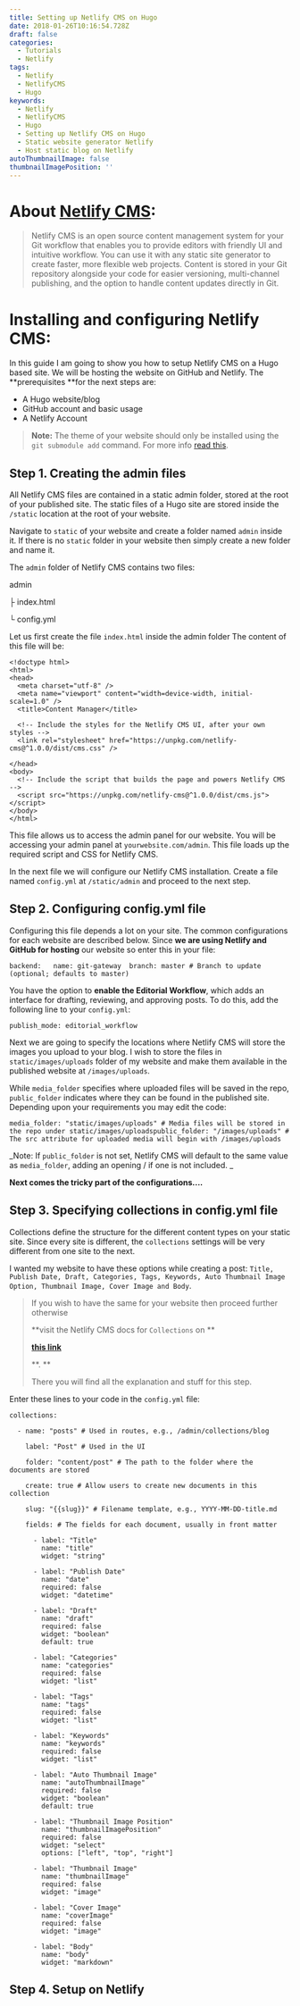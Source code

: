 ```yaml
---
title: Setting up Netlify CMS on Hugo
date: 2018-01-26T10:16:54.728Z
draft: false
categories:
  - Tutorials
  - Netlify
tags:
  - Netlify
  - NetlifyCMS
  - Hugo
keywords:
  - Netlify
  - NetlifyCMS
  - Hugo
  - Setting up Netlify CMS on Hugo
  - Static website generator Netlify
  - Host static blog on Netlify
autoThumbnailImage: false
thumbnailImagePosition: ''
---
```

# About [Netlify CMS](https://www.netlifycms.org/):

> Netlify CMS is an open source content management system for your Git workflow that enables you to provide editors with friendly UI and intuitive workflow. You can use it with any static site generator to create faster, more flexible web projects. Content is stored in your Git repository alongside your code for easier versioning, multi-channel publishing, and the option to handle content updates directly in Git.

# Installing and configuring Netlify CMS:

In this guide I am going to show you how to setup Netlify CMS on a Hugo based site. We will be hosting the website on GitHub and Netlify. The **prerequisites **for the next steps are:

* A Hugo website/blog
* GitHub account and basic usage
* A Netlify Account

> **Note:** The theme of your website should only be installed using the `git submodule add` command. For more info [read this](https://gohugo.io/hosting-and-deployment/hosting-on-netlify/#use-hugo-themes-with-netlify).

## Step 1. Creating the admin files

All Netlify CMS files are contained in a static admin folder, stored at the root of your published site. The static files of a Hugo site are stored inside the `/static` location at the root of your website. 

Navigate to `static` of your website and create a folder named `admin` inside it. If there is no `static` folder in your website then simply create a new folder and name it. 

The `admin` folder of Netlify CMS contains two files: 

admin

├ index.html

└ config.yml

Let us first create the file `index.html` inside the admin folder The content of this file will be:

```
<!doctype html>
<html>
<head>
  <meta charset="utf-8" />
  <meta name="viewport" content="width=device-width, initial-scale=1.0" />
  <title>Content Manager</title>

  <!-- Include the styles for the Netlify CMS UI, after your own styles -->
  <link rel="stylesheet" href="https://unpkg.com/netlify-cms@^1.0.0/dist/cms.css" />

</head>
<body>
  <!-- Include the script that builds the page and powers Netlify CMS -->
  <script src="https://unpkg.com/netlify-cms@^1.0.0/dist/cms.js"></script>
</body>
</html>
```

This file allows us to access the admin panel for our website. You will be accessing your admin panel at `yourwebsite.com/admin`. This file loads up the required script and CSS for Netlify CMS.

In the next file we will configure our Netlify CMS installation. Create a file named `config.yml` at `/static/admin` and proceed to the next step.

## Step 2. Configuring config.yml file

Configuring this file depends a lot on your site. The common configurations for each website are described below. Since **we are using Netlify and GitHub for hosting** our website so enter this in your file:

```
backend:   name: git-gateway  branch: master # Branch to update (optional; defaults to master)
```

You have the option to **enable the Editorial Workflow**, which adds an interface for drafting, reviewing, and approving posts. To do this, add the following line to your `config.yml`:

```
publish_mode: editorial_workflow
```

Next we are going to specify the locations where Netlify CMS will store the images you upload to your blog. I wish to store the files in `static/images/uploads` folder of my website and make them available in the published website at `/images/uploads`.

While `media_folder` specifies where uploaded files will be saved in the repo, `public_folder` indicates where they can be found in the published site. Depending upon your requirements you may edit the code:

```
media_folder: "static/images/uploads" # Media files will be stored in the repo under static/images/uploadspublic_folder: "/images/uploads" # The src attribute for uploaded media will begin with /images/uploads
```

_Note: If `public_folder` is not set, Netlify CMS will default to the same value as `media_folder`, adding an opening / if one is not included. _

**Next comes the tricky part of the configurations....**

## **Step 3. Specifying collections in config.yml file**

Collections define the structure for the different content types on your static site. Since every site is different, the `collections` settings will be very different from one site to the next.

I wanted my website to have these options while creating a post: `Title, Publish Date, Draft, Categories, Tags, Keywords, Auto Thumbnail Image Option, Thumbnail Image, Cover Image and Body`. 

> If you wish to have the same for your website then proceed further otherwise 
>
> **visit the Netlify CMS docs for `Collections` on **
>
> [**this link**](https://www.netlifycms.org/docs/add-to-your-site/#collections)
>
> **. **
>
> There you will find all the explanation and stuff for this step.

Enter these lines to your code in the `config.yml` file:

```
collections:

  - name: "posts" # Used in routes, e.g., /admin/collections/blog

    label: "Post" # Used in the UI

    folder: "content/post" # The path to the folder where the documents are stored

    create: true # Allow users to create new documents in this collection

    slug: "{{slug}}" # Filename template, e.g., YYYY-MM-DD-title.md

    fields: # The fields for each document, usually in front matter

      - label: "Title"
        name: "title"
        widget: "string"

      - label: "Publish Date"
        name: "date"
        required: false
        widget: "datetime"

      - label: "Draft"
        name: "draft"
        required: false
        widget: "boolean"
        default: true

      - label: "Categories"
        name: "categories"
        required: false
        widget: "list"

      - label: "Tags"
        name: "tags"
        required: false
        widget: "list"

      - label: "Keywords"
        name: "keywords"
        required: false
        widget: "list"

      - label: "Auto Thumbnail Image"
        name: "autoThumbnailImage"
        required: false
        widget: "boolean"
        default: true

      - label: "Thumbnail Image Position"
        name: "thumbnailImagePosition"
        required: false
        widget: "select"
        options: ["left", "top", "right"]

      - label: "Thumbnail Image"
        name: "thumbnailImage"
        required: false
        widget: "image"

      - label: "Cover Image"
        name: "coverImage"
        required: false
        widget: "image"

      - label: "Body"
        name: "body"
        widget: "markdown"
```

## Step 4. Setup on Netlify
